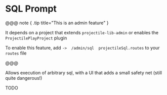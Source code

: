 # SQL Prompt

@@@ note { .tip title="This is an admin feature" }

It depends on a project that extends `projectile-lib-admin` or enables the `ProjectilePlayProject` plugin

To enable this feature, add `->  /admin/sql  projectileSql.routes` to your `routes` file

@@@


Allows execution of arbitrary sql, with a UI that adds a small safety net (still quite dangerous!)

TODO
